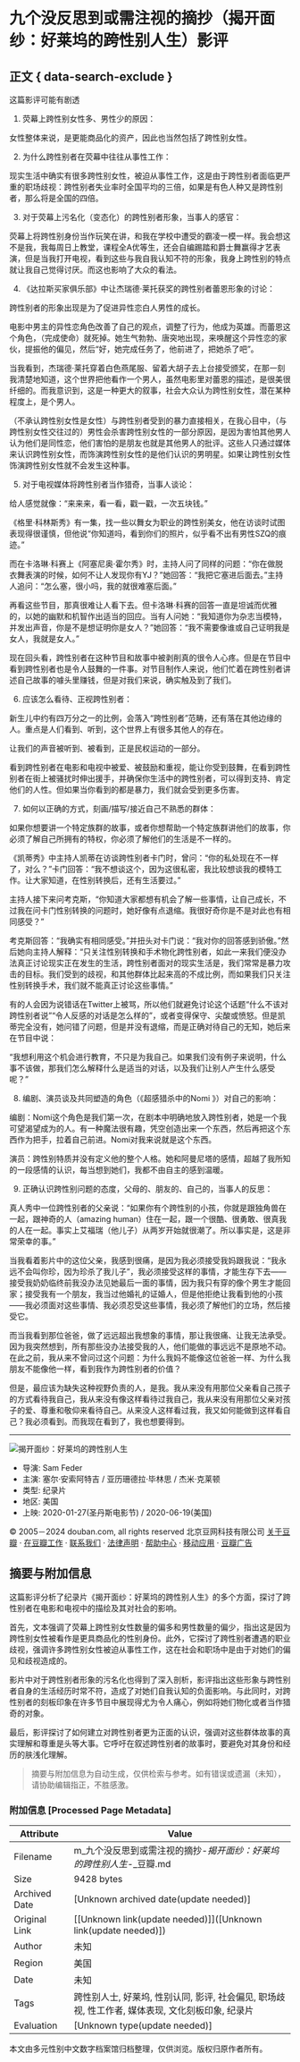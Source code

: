 # 九个没反思到或需注视的摘抄（揭开面纱：好莱坞的跨性别人生）影评

## 正文 { data-search-exclude }


这篇影评可能有剧透

1. 荧幕上跨性别女性多、男性少的原因：

女性整体来说，是更能商品化的资产，因此也当然包括了跨性别女性。

2. 为什么跨性别者在荧幕中往往从事性工作：

现实生活中确实有很多跨性别女性，被迫从事性工作，这是由于跨性别者面临更严重的职场歧视：跨性别者失业率时全国平均的三倍，如果是有色人种又是跨性别者，那么将是全国的四倍。

3. 对于荧幕上污名化（变态化）的跨性别者形象，当事人的感官：

荧幕上将跨性别身份当作玩笑在讲，和我在学校中遭受的霸凌一模一样。我会想这不是我，我每周日上教堂，课程全A优等生，还会自编踢踏和爵士舞赢得才艺表演，但是当我打开电视，看到这些与我自我认知不符的形象，我身上跨性别的特点就让我自己觉得讨厌。而这也影响了大众的看法。

4. 《达拉斯买家俱乐部》中让杰瑞德·莱托获奖的跨性别者蕾恩形象的讨论：

跨性别者的形象出现是为了促进异性恋白人男性的成长。

电影中男主的异性恋角色改善了自己的观点，调整了行为，他成为英雄。而蕾恩这个角色，（完成使命）就死掉。她生气勃勃、唐突地出现，来唤醒这个异性恋的家伙，提振他的偏见，然后“好，她完成任务了，他前进了，把她杀了吧”。

当我看到，杰瑞德·莱托穿着白色燕尾服、留着大胡子去上台接受颁奖，在那一刻我清楚地知道，这个世界把他看作一个男人，虽然电影里对蕾恩的描述，是很美很纤细的。而我意识到，这是一种更大的叙事，社会大众认为跨性别女性，潜在某种程度上，是个男人。

（不承认跨性别女性是女性）与跨性别者受到的暴力直接相关，在我心目中，（与跨性别女性交往过的）男性会杀害跨性别女性的一部分原因，是因为害怕其他男人认为他们是同性恋，他们害怕的是朋友也就是其他男人的批评。这些人只通过媒体来认识跨性别女性，而饰演跨性别女性的是他们认识的男明星。如果让跨性别女性饰演跨性别女性就不会发生这种事。

5. 对于电视媒体将跨性别者当作猎奇，当事人谈论：

给人感觉就像：“来来来，看一看，戳一戳，一次五块钱。”

《格里·科林斯秀》有一集，找一些以舞女为职业的跨性别美女，他在访谈时试图表现得很谨慎，但他说“你知道吗，看到你们的照片，似乎看不出有男性SZQ的痕迹。”

而在卡洛琳·科赛上《阿塞尼奥·霍尔秀》时，主持人问了同样的问题：“你在做脱衣舞表演的时候，如何不让人发现你有YJ？”她回答：“我把它塞进后面去。”主持人追问：“怎么塞，很小吗，我的就很难塞后面。”

再看这些节目，那真很难让人看下去。但卡洛琳·科赛的回答一直是坦诚而优雅的，以她的幽默和机智作出适当的回应。当有人问她：“我知道你为杂志当模特，并发出声音，你是不是想证明你是女人？”她回答：“我不需要像谁或自己证明我是女人，我就是女人。”

现在回头看，跨性别者在这种节目和故事中被剥削真的很令人心疼。但是在节目中看到跨性别者也是令人鼓舞的一件事。对节目制作人来说，他们忙着在跨性别者讲述自己故事的噱头里赚钱，但是对我们来说，确实触及到了我们。

6. 应该怎么看待、正视跨性别者：

新生儿中约有四万分之一的比例，会落入“跨性别者”范畴，还有落在其他边缘的人。重点是人们看到、听到，这个世界上有很多其他人的存在。

让我们的声音被听到、被看到，正是民权运动的一部分。

看到跨性别者在电影和电视中被爱、被鼓励和重视，能让你受到鼓舞，在看到跨性别者在街上被骚扰时伸出援手，并确保你生活中的跨性别者，可以得到支持、肯定他们的人性。但如果当你看到的都是暴力，我们就会受到更多伤害。

7. 如何以正确的方式，刻画/描写/接近自己不熟悉的群体：

如果你想要讲一个特定族群的故事，或者你想帮助一个特定族群讲他们的故事，你必须了解自己所拥有的特权，你必须了解他们的生活是不一样的。

《凯蒂秀》中主持人凯蒂在访谈跨性别者卡门时，曾问：“你的私处现在不一样了，对么？”卡门回答：“我不想谈这个，因为这很私密，我比较想谈我的模特工作。让大家知道，在性别转换后，还有生活要过。”

主持人接下来问考克斯，“你知道大家都想有机会了解一些事情，让自己成长，不过我在问卡门性别转换的问题时，她好像有点退缩。我很好奇你是不是对此也有相同感受？”

考克斯回答：“我确实有相同感受。”并扭头对卡门说：“我对你的回答感到骄傲。”然后她向主持人解释：“只关注性别转换和手术物化跨性别者，如此一来我们便没办法真正讨论现实正在发生的生活，跨性别者面对的现实生活是，我们常常是暴力攻击的目标。我们受到的歧视，和其他群体比起来高的不成比例，而如果我们只关注性别转换手术，我们就不能真正讨论这些事情。”

有的人会因为说错话在Twitter上被骂，所以他们就避免讨论这个话题“什么不该对跨性别者说”“令人反感的对话是怎么样的”，或者变得保守、尖酸或愤怒。但是凯蒂完全没有，她问错了问题，但是并没有退缩，而是正确对待自己的无知，她后来在节目中说：

“我想利用这个机会进行教育，不只是为我自己。如果我们没有例子来说明，什么事不该做，那我们怎么解释什么是适当的对话，以及我们让别人产生什么感受呢？”

8. 编剧、演员谈及共同塑造的角色（《超感猎杀中的Nomi 》）对自己的影响：

编剧：Nomi这个角色是我们第一次，在剧本中明确地放入跨性别者，她是一个我可望渴望成为的人。有一种魔法很有趣，凭空创造出来一个东西，然后再把这个东西作为把手，拉着自己前进。Nomi对我来说就是这个东西。

演员：跨性别特质并没有定义他的整个人格。她和阿曼尼塔的感情，超越了我所知的一段感情的认识，每当想到她们，我都不由自主的感到温暖。

9. 正确认识跨性别问题的态度，父母的、朋友的、自己的，当事人的反思：

真人秀中一位跨性别者的父亲说：“如果你有个跨性别的小孩，你就是跟独角兽在一起，跟神奇的人（amazing human）住在一起，跟一个很酷、很勇敢、很真我的人在一起。事实上艾福瑞（他儿子）从两岁开始就很潮了。所以事实是，这是非常荣幸的事。”

当我看着影片中的这位父亲，我感到很痛，是因为我必须接受我妈跟我说：“我永远不会叫你珍，因为珍杀了我儿子”，我必须接受这样的事情，才能生存下去——接受我奶奶临终前我没办法见她最后一面的事情，因为我只有穿的像个男生才能回家；接受我有一个朋友，我当过他婚礼的证婚人，但是他拒绝让我看到他的小孩——我必须面对这些事情、我必须忍受这些事情，我必须了解他们的立场，然后接受它。

而当我看到那位爸爸，做了远远超出我想象的事情，那让我很痛、让我无法承受。因为我突然想到，所有那些没办法接受我的人，他们能做的事远远不是原地不动。在此之前，我从来不曾问过这个问题：为什么我妈不能像这位爸爸一样、为什么我朋友不能像他一样，看到我作为跨性别者的价值？

但是，最应该为缺失这种视野负责的人，是我。我从来没有用那位父亲看自己孩子的方式看待我自己，我从来没有像这样看待过我自己，我从来没有用那位父亲对孩子的爱、尊重和敬仰来看待自己。从来没人这样看过我，我又如何能做到这样看自己？我必须看到。而我现在看到了，我也想要得到。

---

![揭开面纱：好莱坞的跨性别人生](https://img3.doubanio.com/view/photo/s_ratio_poster/public/p2592980482.webp)

- 导演: Sam Feder
- 主演: 塞尔·安索阿特吉 / 亚历珊德拉·毕林思 / 杰米·克莱顿
- 类型: 纪录片
- 地区: 美国
- 上映: 2020-01-27(圣丹斯电影节) / 2020-06-19(美国)

© 2005－2024 douban.com, all rights reserved 北京豆网科技有限公司 [关于豆瓣](https://www.douban.com/about) · [在豆瓣工作](https://www.douban.com/jobs) · [联系我们](https://www.douban.com/about?topic=contactus) · [法律声明](https://www.douban.com/about/legal) · [帮助中心](https://help.douban.com/?app=movie) · [移动应用](https://www.douban.com/doubanapp/) · [豆瓣广告](https://www.douban.com/partner/)
<!-- tcd_original_link https://m.douban.com/movie/review/12932553/ -->


## 摘要与附加信息

<!-- tcd_abstract -->
这篇影评分析了纪录片《揭开面纱：好莱坞的跨性别人生》的多个方面，探讨了跨性别者在电影和电视中的描绘及其对社会的影响。

首先，文本强调了荧幕上跨性别女性数量的偏多和男性数量的偏少，指出这是因为跨性别女性被看作是更具商品化的性别身份。此外，它探讨了跨性别者遭遇的职业歧视，强调许多跨性别女性被迫从事性工作，这在社会和职场中是由于对她们的偏见和歧视造成的。

影片中对于跨性别者形象的污名化也得到了深入剖析，影评指出这些形象与跨性别者自身的生活经历时常不符，造成了对她们自我认知的负面影响。与此同时，对跨性别者的刻板印象在许多节目中展现得尤为令人痛心，例如将她们物化或者当作猎奇的对象。

最后，影评探讨了如何建立对跨性别者更为正面的认识，强调对这些群体故事的真实理解和尊重是头等大事。它呼吁在叙述跨性别者的故事时，要避免对其身份和经历的肤浅化理解。
<!-- tcd_abstract_end -->

> 摘要与附加信息为自动生成，仅供检索与参考。如有错误或遗漏（未知），请协助编辑指正，不胜感激。

### 附加信息 [Processed Page Metadata]

| Attribute       | Value                                  |
|-----------------|----------------------------------------|
| Filename        | m_九个没反思到或需注视的摘抄-_揭开面纱：好莱坞的跨性别人生_-_豆瓣.md                             |
| Size            | 9428 bytes                           |
| Archived Date   | [Unknown archived date(update needed)]                             |
| Original Link   | [[Unknown link(update needed)]]([Unknown link(update needed)])                       |
| Author          | 未知                               |
| Region          | 美国                               |
| Date            | 未知                                 |
| Tags            | 跨性别人士, 好莱坞, 性别认同, 影评, 社会偏见, 职场歧视, 性工作者, 媒体表现, 文化刻板印象, 纪录片                                 |
| Evaluation            | [Unknown type(update needed)]                                 |
<!-- tcd_table_end -->

本文由多元性别中文数字档案馆归档整理，仅供浏览。版权归原作者所有。
